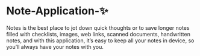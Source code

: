# Note-Application-✨
Notes is the best place to jot down quick thoughts or to save longer notes filled with checklists, images, web links, scanned documents, handwritten notes, and with this application, 
it’s easy to keep all your notes in device, so you’ll always have your notes with you.

